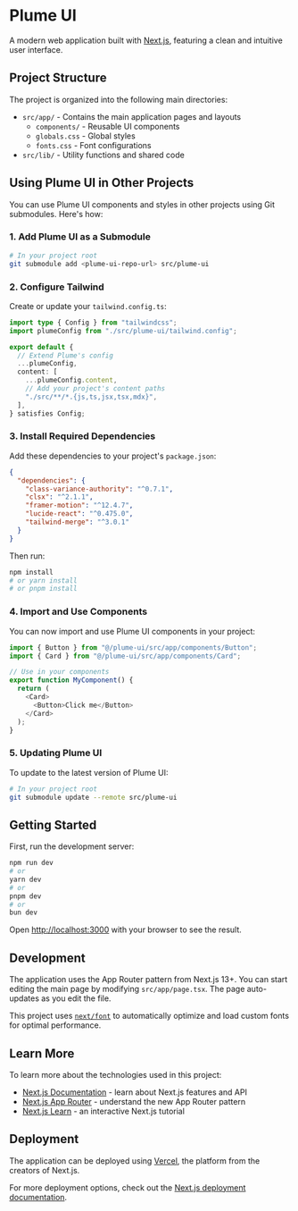 # Plume UI

A modern web application built with [Next.js](https://nextjs.org), featuring a clean and intuitive user interface.

## Project Structure

The project is organized into the following main directories:

- `src/app/` - Contains the main application pages and layouts
  - `components/` - Reusable UI components
  - `globals.css` - Global styles
  - `fonts.css` - Font configurations
- `src/lib/` - Utility functions and shared code

## Using Plume UI in Other Projects

You can use Plume UI components and styles in other projects using Git submodules. Here's how:

### 1. Add Plume UI as a Submodule

```bash
# In your project root
git submodule add <plume-ui-repo-url> src/plume-ui
```

### 2. Configure Tailwind

Create or update your `tailwind.config.ts`:

```typescript
import type { Config } from "tailwindcss";
import plumeConfig from "./src/plume-ui/tailwind.config";

export default {
  // Extend Plume's config
  ...plumeConfig,
  content: [
    ...plumeConfig.content,
    // Add your project's content paths
    "./src/**/*.{js,ts,jsx,tsx,mdx}",
  ],
} satisfies Config;
```

### 3. Install Required Dependencies

Add these dependencies to your project's `package.json`:

```json
{
  "dependencies": {
    "class-variance-authority": "^0.7.1",
    "clsx": "^2.1.1",
    "framer-motion": "^12.4.7",
    "lucide-react": "^0.475.0",
    "tailwind-merge": "^3.0.1"
  }
}
```

Then run:

```bash
npm install
# or yarn install
# or pnpm install
```

### 4. Import and Use Components

You can now import and use Plume UI components in your project:

```typescript
import { Button } from "@/plume-ui/src/app/components/Button";
import { Card } from "@/plume-ui/src/app/components/Card";

// Use in your components
export function MyComponent() {
  return (
    <Card>
      <Button>Click me</Button>
    </Card>
  );
}
```

### 5. Updating Plume UI

To update to the latest version of Plume UI:

```bash
# In your project root
git submodule update --remote src/plume-ui
```

## Getting Started

First, run the development server:

```bash
npm run dev
# or
yarn dev
# or
pnpm dev
# or
bun dev
```

Open [http://localhost:3000](http://localhost:3000) with your browser to see the result.

## Development

The application uses the App Router pattern from Next.js 13+. You can start editing the main page by modifying `src/app/page.tsx`. The page auto-updates as you edit the file.

This project uses [`next/font`](https://nextjs.org/docs/app/building-your-application/optimizing/fonts) to automatically optimize and load custom fonts for optimal performance.

## Learn More

To learn more about the technologies used in this project:

- [Next.js Documentation](https://nextjs.org/docs) - learn about Next.js features and API
- [Next.js App Router](https://nextjs.org/docs/app) - understand the new App Router pattern
- [Next.js Learn](https://nextjs.org/learn) - an interactive Next.js tutorial

## Deployment

The application can be deployed using [Vercel](https://vercel.com/new?utm_medium=default-template&filter=next.js&utm_source=create-next-app&utm_campaign=create-next-app-readme), the platform from the creators of Next.js.

For more deployment options, check out the [Next.js deployment documentation](https://nextjs.org/docs/app/building-your-application/deploying).
